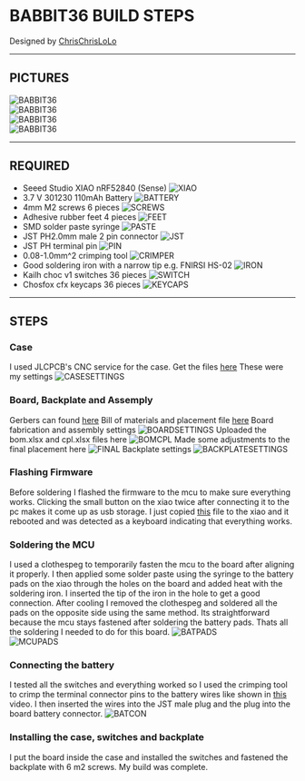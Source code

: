 # BABBIT36 BUILD STEPS
Designed by [ChrisChrisLoLo](https://github.com/ChrisChrisLoLo)

---
## PICTURES
![BABBIT36](/images/top.jpg)\
![BABBIT36](/images/side.jpg)\
![BABBIT36](/images/angle.jpg)\
![BABBIT36](/images/bottom.jpg)

---
## REQUIRED
- Seeed Studio XIAO nRF52840 (Sense)
![XIAO](/images/xiao.jpg)
- 3.7 V 301230 110mAh Battery
![BATTERY](/images/battery.jpg)
- 4mm M2 screws 6 pieces
![SCREWS](/images/screws.jpg)
- Adhesive rubber feet 4 pieces
![FEET](/images/feet.jpg)
- SMD solder paste syringe
![PASTE](/images/paste.jpg)
- JST PH2.0mm male 2 pin connector
![JST](/images/jst.jpg)
- JST PH terminal pin
![PIN](/images/pin.jpg)
- 0.08-1.0mm^2 crimping tool
![CRIMPER](/images/crimper.jpg)
- Good soldering iron with a narrow tip e.g. FNIRSI HS-02
![IRON](/images/iron.jpg)
- Kailh choc v1 switches 36 pieces
![SWITCH](/images/switch.jpg)
- Chosfox cfx keycaps 36 pieces
![KEYCAPS](/images/keycaps.jpg)

---
## STEPS
### Case
I used JLCPCB's CNC service for the case. Get the files [here](https://github.com/Siriuslyblack/how.i.built.the.babbit36/tree/main/cnc)
These were my settings
![CASESETTINGS](/images/casesettings.png)
### Board, Backplate and Assemply
Gerbers can found [here](https://github.com/Siriuslyblack/how.i.built.the.babbit36/tree/main/pcb)
Bill of materials and placement file [here](https://github.com/Siriuslyblack/how.i.built.the.babbit36/tree/main/assembly)
Board fabrication and assembly settings
![BOARDSETTINGS](/images/boardsettings.png)
Uploaded the bom.xlsx and cpl.xlsx files here
![BOMCPL](/images/bomcpl.png)
Made some adjustments to the final placement here
![FINAL](/images/finalplacement.png)
Backplate settings
![BACKPLATESETTINGS](/images/backplatesettings.png)
### Flashing Firmware
Before soldering I flashed the firmware to the mcu to make sure everything works. Clicking the small button on the xiao twice after connecting it to the pc makes it come up as usb storage. I just copied [this](https://github.com/Siriuslyblack/zmk-config/blob/master/babbit36-seeeduino_xiao_ble-zmk.uf2) file to the xiao and it rebooted and was detected as a keyboard indicating that everything works.
### Soldering the MCU
I used a clothespeg to temporarily fasten the mcu to the board after aligning it properly. I then applied some solder paste using the syringe to the battery pads on the xiao through the holes on the board and added heat with the soldering iron. I inserted the tip of the iron in the hole to get a good connection. After cooling I removed the clothespeg and soldered all the pads on the opposite side using the same method. Its straightforward because the mcu stays fastened after soldering the battery pads. Thats all the soldering I needed to do for this board.
![BATPADS](/images/batpads.jpg)\
![MCUPADS](/images/mcupads.jpg)
### Connecting the battery
I tested all the switches and everything worked so I used the crimping tool to crimp the terminal connector pins to the battery wires like shown in [this](https://www.youtube.com/watch?v=jHfYzrSF4pY) video. I then inserted the wires into the JST male plug and the plug into the board battery connector.
![BATCON](/images/batcon.jpg)
### Installing the case, switches and backplate
I put the board inside the case and installed the switches and fastened the backplate with 6 m2 screws. My build was complete.
